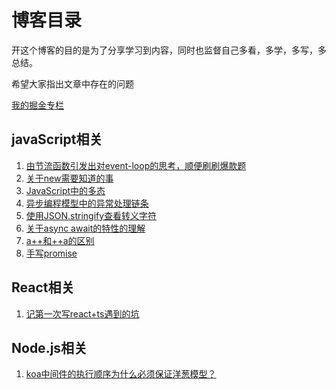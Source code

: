 # 博客目录

开这个博客的目的是为了分享学习到内容，同时也监督自己多看，多学，多写，多总结。

希望大家指出文章中存在的问题

[我的掘金专栏](https://juejin.im/user/5b6c50d9e51d4513ee6e24ae/posts)

## javaScript相关

1. [由节流函数引发出对event-loop的思考，顺便刷刷爆款题](<https://github.com/lovelmh13/myBlog/issues/1>)
2. [关于new需要知道的事](<https://github.com/lovelmh13/myBlog/issues/2>)
3. [JavaScript中的多态](<https://github.com/lovelmh13/myBlog/issues/4>)
4. [异步编程模型中的异常处理链条](<https://github.com/lovelmh13/myBlog/issues/5>)
5. [使用JSON.stringify查看转义字符](<https://github.com/lovelmh13/myBlog/issues/6>)
6. [关于async await的特性的理解](<https://github.com/lovelmh13/myBlog/issues/7>)
7. [a++和++a的区别](https://github.com/lovelmh13/myBlog/issues/9)
8. [手写promise](https://github.com/lovelmh13/One-question-a-day/issues/28)

## React相关

1. [记第一次写react+ts遇到的坑](<https://github.com/lovelmh13/myBlog/issues/8>)

## Node.js相关

1. [koa中间件的执行顺序为什么必须保证洋葱模型？](<https://github.com/lovelmh13/myBlog/issues/3>)

